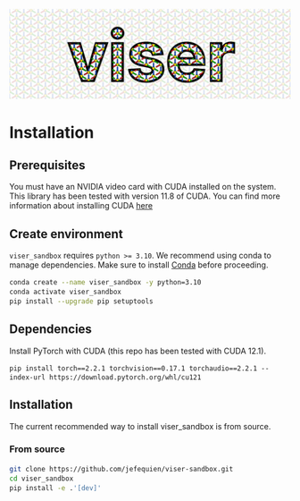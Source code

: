 ![viser_sandbox](docs/viser_logo.svg)

# Installation

## Prerequisites

You must have an NVIDIA video card with CUDA installed on the system. This library has been tested with version 11.8 of CUDA. You can find more information about installing CUDA [here](https://docs.nvidia.com/cuda/cuda-quick-start-guide/index.html)

## Create environment

`viser_sandbox` requires `python >= 3.10`. We recommend using conda to manage dependencies. Make sure to install [Conda](https://docs.conda.io/miniconda.html) before proceeding.

```bash
conda create --name viser_sandbox -y python=3.10
conda activate viser_sandbox
pip install --upgrade pip setuptools
```

## Dependencies

Install PyTorch with CUDA (this repo has been tested with CUDA 12.1).
```
pip install torch==2.2.1 torchvision==0.17.1 torchaudio==2.2.1 --index-url https://download.pytorch.org/whl/cu121
```

## Installation

The current recommended way to install viser_sandbox is from source.

### From source
```bash
git clone https://github.com/jefequien/viser-sandbox.git
cd viser_sandbox
pip install -e .'[dev]'
```

